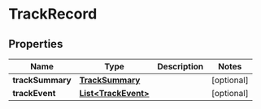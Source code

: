 
# TrackRecord

## Properties
Name | Type | Description | Notes
------------ | ------------- | ------------- | -------------
**trackSummary** | [**TrackSummary**](TrackSummary.md) |  |  [optional]
**trackEvent** | [**List&lt;TrackEvent&gt;**](TrackEvent.md) |  |  [optional]



